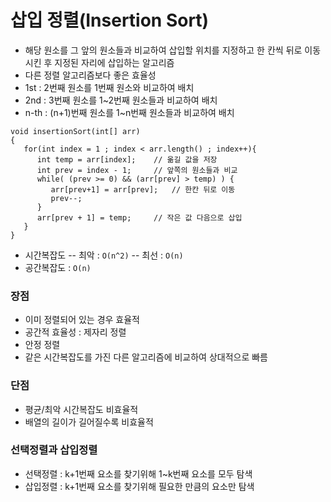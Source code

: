 # 삽입 정렬(Insertion Sort)
- 해당 원소를 그 앞의 원소들과 비교하여 삽입할 위치를 지정하고 한 칸씩 뒤로 이동시킨 후 지정된 자리에 삽입하는 알고리즘
- 다른 정렬 알고리즘보다 좋은 효율성
- 1st : 2번째 원소를 1번째 원소와 비교하여 배치
- 2nd : 3번째 원소를 1~2번째 원소들과 비교하여 배치
- n-th : (n+1)번째 원소를 1~n번째 원소들과 비교하여 배치
```
void insertionSort(int[] arr)
{
   for(int index = 1 ; index < arr.length() ; index++){
      int temp = arr[index];    // 옮길 값을 저장
      int prev = index - 1;     // 앞쪽의 원소들과 비교
      while( (prev >= 0) && (arr[prev] > temp) ) {
         arr[prev+1] = arr[prev];   // 한칸 뒤로 이동
         prev--;    
      }
      arr[prev + 1] = temp;     // 작은 값 다음으로 삽입
   }
}
```
- 시간복잡도
-- 최악 : `O(n^2)`
-- 최선 : `O(n)`
- 공간복잡도 : `O(n)`

### 장점
- 이미 정렬되어 있는 경우 효율적
- 공간적 효율성 : 제자리 정렬
- 안정 정렬
- 같은 시간복잡도를 가진 다른 알고리즘에 비교하여 상대적으로 빠름

### 단점
- 평균/최악 시간복잡도 비효율적
- 배열의 길이가 길어질수록 비효율적

### 선택정렬과 삽입정렬
- 선택정렬 : k+1번째 요소를 찾기위해 1~k번째 요소를 모두 탐색
- 삽입정렬 : k+1번째 요소를 찾기위해 필요한 만큼의 요소만 탐색
